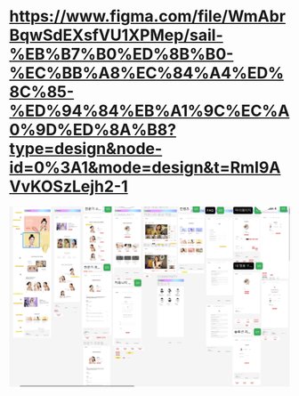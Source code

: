 # https://www.figma.com/file/WmAbrBqwSdEXsfVU1XPMep/sail-%EB%B7%B0%ED%8B%B0-%EC%BB%A8%EC%84%A4%ED%8C%85-%ED%94%84%EB%A1%9C%EC%A0%9D%ED%8A%B8?type=design&node-id=0%3A1&mode=design&t=RmI9AVvKOSzLejh2-1

![image.png](./img/목업.png)
